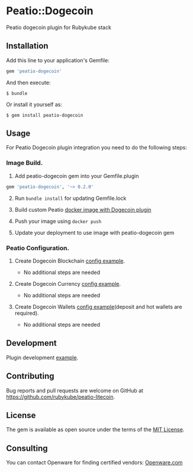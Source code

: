 # Peatio::Dogecoin

Peatio dogecoin plugin for Rubykube stack

## Installation

Add this line to your application's Gemfile:

```ruby
gem 'peatio-dogecoin'
```

And then execute:

    $ bundle

Or install it yourself as:

    $ gem install peatio-dogecoin

## Usage

For Peatio Dogecoin plugin integration you need to do the following steps:

### Image Build.

1. Add peatio-dogecoin gem into your Gemfile.plugin
```ruby
gem 'peatio-dogecoin', '~> 0.2.0'
```

2. Run `bundle install` for updating Gemfile.lock

3. Build custom Peatio [docker image with Dogecoin plugin](https://github.com/rubykube/peatio/blob/master/docs/plugins.md#build)

4. Push your image using `docker push`

5. Update your deployment to use image with peatio-dogecoin gem

### Peatio Configuration.

1. Create Dogecoin Blockchain [config example](../config/blockchains.yml).
    * No additional steps are needed

2. Create Dogecoin Currency [config example](../config/currencies.yml).
    * No additional steps are needed

3. Create Dogecoin Wallets [config example](../config/wallets.yml)(deposit and hot wallets are required).
    * No additional steps are needed


## Development

Plugin development [example](https://github.com/rubykube/peatio/blob/master/docs/coins/development.md).

## Contributing

Bug reports and pull requests are welcome on GitHub at https://github.com/rubykube/peatio-litecoin.

## License

The gem is available as open source under the terms of the [MIT License](https://opensource.org/licenses/MIT).

## Consulting

You can contact Openware for finding certified vendors:
[Openware.com](https://www.openware.com)
